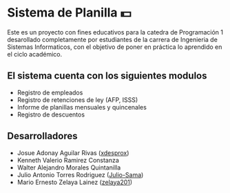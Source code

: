 # Sistema de Planilla 💵
Este es un proyecto con fines educativos para la catedra de Programación 1 desarollado completamente por estudiantes de la carrera de Ingenieria de Sistemas Informaticos, con el objetivo de poner en práctica lo aprendido en el ciclo académico.

## El sistema cuenta con los siguientes modulos
* Registro de empleados
* Registro de retenciones de ley (AFP, ISSS)
* Informe de planillas mensuales y quincenales
* Registro de descuentos

## Desarrolladores
* Josue Adonay Aguilar Rivas ([xdesprox](http://github.com/xdesprox "xdesprox"))
* Kenneth Valerio Ramirez Constanza
* Walter Alejandro Morales Quintanilla
* Julio Antonio Torres Rodriguez ([Julio-Sama](http://github.com/Julio-Sama "Julio-Sama"))
* Mario Ernesto Zelaya Lainez ([zelaya201](https://github.com/zelaya201 "zelaya201"))
